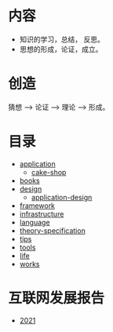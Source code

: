# 内容
+ 知识的学习，总结， 反思。
+ 思想的形成，论证，成立。

# 创造

猜想 --> 论证 --> 理论 --> 形成。

# 目录

- [application](./application)
    - [cake-shop](./application/cake-shop)
- [books](./books)
- [design](./design)
    - [application-design](./design/application-design)
- [framework](./framework)
- [infrastructure](./infrastructure)
- [language](./language)
- [theory-specification](./theory-specification)
- [tips](./tips)
- [tools](./tools)
- [life](./life)
- [works](./works)

# 互联网发展报告
+ [2021](https://mp.weixin.qq.com/s/H-Zl9avqjJp_zYBcwwuvEQ?)